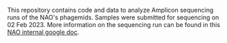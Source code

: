 This repository contains code and data to analyze Amplicon sequencing runs of the NAO's phagemids. Samples were submitted for sequencing on 02 Feb 2023. More information on the sequencing run can be found in this [NAO internal google doc](https://docs.google.com/document/d/1YRjikGYGGN6P9ZY36nNZMrqFOs_UfweKkipn1_YooO4/edit).